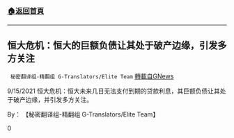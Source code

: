###  [:house:返回首頁](https://github.com/ourhimalayas/txt)
---


## 恒大危机：恒大的巨额负债让其处于破产边缘，引发多方关注
` 秘密翻译组-精翻组 G-Translators/Elite Team` [轉載自GNews](https://gnews.org/zh-hans/1545357/)

9/15/2021 恒大危机：恒大未来几日无法支付到期的贷款利息，其巨额负债让其处于破产边缘，并引发多方关注。

By： 【秘密翻译组-精翻组 G-Translators/Elite Team】

0
